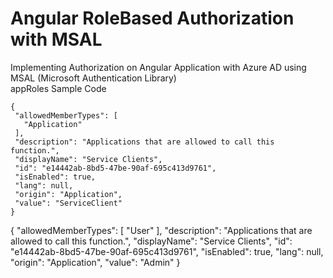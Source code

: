 # Angular RoleBased Authorization with MSAL
Implementing Authorization on Angular Application with Azure AD using MSAL (Microsoft Authentication Library)
<br>
appRoles Sample Code
 ```
{
  "allowedMemberTypes": [
    "Application"
  ],
  "description": "Applications that are allowed to call this function.",
  "displayName": "Service Clients",
  "id": "e14442ab-8bd5-47be-90af-695c413d9761",
  "isEnabled": true,
  "lang": null,
  "origin": "Application",
  "value": "ServiceClient"
}
```


{
  "allowedMemberTypes": [
    "User"
  ],
  "description": "Applications that are allowed to call this function.",
  "displayName": "Service Clients",
  "id": "e14442ab-8bd5-47be-90af-695c413d9761",
  "isEnabled": true,
  "lang": null,
  "origin": "Application",
  "value": "Admin"
}
```


 
